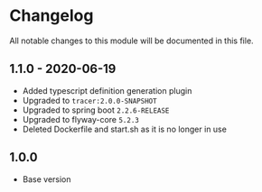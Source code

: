 

# Changelog
All notable changes to this module will be documented in this file.

## 1.1.0 - 2020-06-19
- Added typescript definition generation plugin
- Upgraded to `tracer:2.0.0-SNAPSHOT`
- Upgraded to spring boot `2.2.6-RELEASE`
- Upgraded to flyway-core `5.2.3`
- Deleted Dockerfile and start.sh as it is no longer in use

## 1.0.0

- Base version
